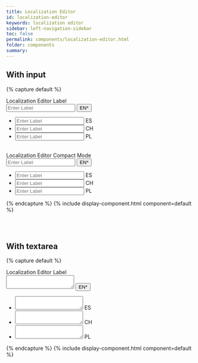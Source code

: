 ```yaml
---
title: Localization Editor
id: localization-editor
keywords: localization editor
sidebar: left-navigation-sidebar
toc: false
permalink: components/localization-editor.html
folder: components
summary:
---
```


## With input

{% capture default %}
<div class="fd-localization-editor">
   <div class="fd-popover">
      <div class="fd-popover__control">
         <div class="fd-form-item">
            <label class="fd-form-label" for="vTshu851">Localization Editor Label</label>
            <div class="fd-input-group">
               <input type="text" class="fd-input fd-input-group__input" id="" aria-controls="NJvVh542c" aria-expanded="false"
               aria-haspopup="true" placeholder="Enter Label">
               <span class="fd-input-group__addon fd-input-group__addon--button">
                  <button class="fd-input-group__button fd-button--light"
                  aria-controls="NJvVh542c" aria-expanded="false" aria-haspopup="true">EN*</button>
               </span>
            </div>
         </div>
      </div>
      <div class="fd-popover__body fd-popover__body--no-arrow"  aria-hidden="true" id="NJvVh542c">
         <nav class="fd-menu">
            <ul class="fd-menu__list">
               <li class="fd-localization-editor__language">
                  <div class="fd-input-group">
                     <input type="text" class="fd-input fd-input-group__input" id="" placeholder="Enter Label">
                     <span class="fd-input-group__addon">
                     ES
                     </span>
                  </div>
               </li>
               <li class="fd-localization-editor__language">
                  <div class="fd-input-group">
                     <input type="text" class="fd-input fd-input-group__input"  id="" placeholder="Enter Label">
                     <span class="fd-input-group__addon">
                     CH
                     </span>
                  </div>
               </li>
               <li class="fd-localization-editor__language">
                  <div class="fd-input-group">
                     <input type="text" class="fd-input fd-input-group__input" id="" placeholder="Enter Label">
                     <span class="fd-input-group__addon">
                     PL
                     </span>
                  </div>
               </li>
            </ul>
         </nav>
      </div>
   </div>
</div>

<br>

<div class="fd-localization-editor">
   <div class="fd-popover">
      <div class="fd-popover__control">
         <div class="fd-form-item">
            <label class="fd-form-label" for="vTshu851">Localization Editor Compact Mode</label>
            <div class="fd-input-group fd-input-group--compact">
               <input type="text" class="fd-input fd-input-group__input" id="" aria-controls="test22" aria-expanded="false"
               aria-haspopup="true" placeholder="Enter Label">
               <span class="fd-input-group__addon fd-input-group__addon--button">
                  <button class="fd-input-group__button fd-button--light fd-button--compact"
                  aria-controls="test22" aria-expanded="false" aria-haspopup="true">EN*</button>
               </span>
            </div>
         </div>
      </div>
      <div class="fd-popover__body fd-popover__body--no-arrow"  aria-hidden="true" id="test22">
         <nav class="fd-menu">
            <ul class="fd-menu__list">
               <li class="fd-localization-editor__language">
                  <div class="fd-input-group fd-input-group--compact">
                     <input type="text" class="fd-input fd-input-group__input" id="" placeholder="Enter Label">
                     <span class="fd-input-group__addon">
                     ES
                     </span>
                  </div>
               </li>
               <li class="fd-localization-editor__language">
                  <div class="fd-input-group fd-input-group--compact">
                     <input type="text" class="fd-input fd-input-group__input" id="" placeholder="Enter Label">
                     <span class="fd-input-group__addon ">
                     CH
                     </span>
                  </div>
               </li>
               <li class="fd-localization-editor__language">
                  <div class="fd-input-group fd-input-group--compact">
                     <input type="text" class="fd-input fd-input-group__input" id="" placeholder="Enter Label">
                     <span class="fd-input-group__addon">
                     PL
                     </span>
                  </div>
               </li>
            </ul>
         </nav>
      </div>
   </div>
</div>
{% endcapture %}
{% include display-component.html component=default %}

<br><br>

## With textarea

{% capture default %}
<div class="fd-localization-editor">
   <div class="fd-popover">
      <div class="fd-popover__control">
         <label class="fd-form-label" for="vTshu851">
         Localization Editor Label
         </label>
         <div class="fd-input-group ">
            <textarea class="fd-textarea fd-input-group__input" id="" aria-controls="NJvVh542" aria-expanded="false"
            aria-haspopup="true"></textarea>
            <span class="fd-input-group__addon  fd-input-group__addon--textarea fd-input-group__addon--button">
            <button class="fd-input-group__button fd-button--light"
            aria-controls="NJvVh542" aria-expanded="false" aria-haspopup="true">EN*</button>
            </span>
         </div>
      </div>
      <div class="fd-popover__body fd-popover__body--no-arrow"  aria-hidden="true" id="NJvVh542">
         <nav class="fd-menu">
            <ul class="fd-menu__list">
               <li class="fd-localization-editor__language">
                  <div class="fd-input-group ">
                     <textarea class="fd-textarea fd-input-group__input" id=""></textarea>
                     <span class="fd-input-group__addon  fd-input-group__addon--textarea">
                     ES
                     </span>
                  </div>
               </li>
               <li class="fd-localization-editor__language">
                  <div class="fd-input-group ">
                     <textarea class="fd-textarea fd-input-group__input" id=""></textarea>
                     <span class="fd-input-group__addon  fd-input-group__addon--textarea">
                     CH
                     </span>
                  </div>
               </li>
               <li class="fd-localization-editor__language">
                  <div class="fd-input-group ">
                     <textarea class="fd-textarea fd-input-group__input" id=""></textarea>
                     <span class="fd-input-group__addon  fd-input-group__addon--textarea">
                     PL
                     </span>
                  </div>
               </li>
            </ul>
         </nav>
      </div>
   </div>
</div>
{% endcapture %}
{% include display-component.html component=default %}
